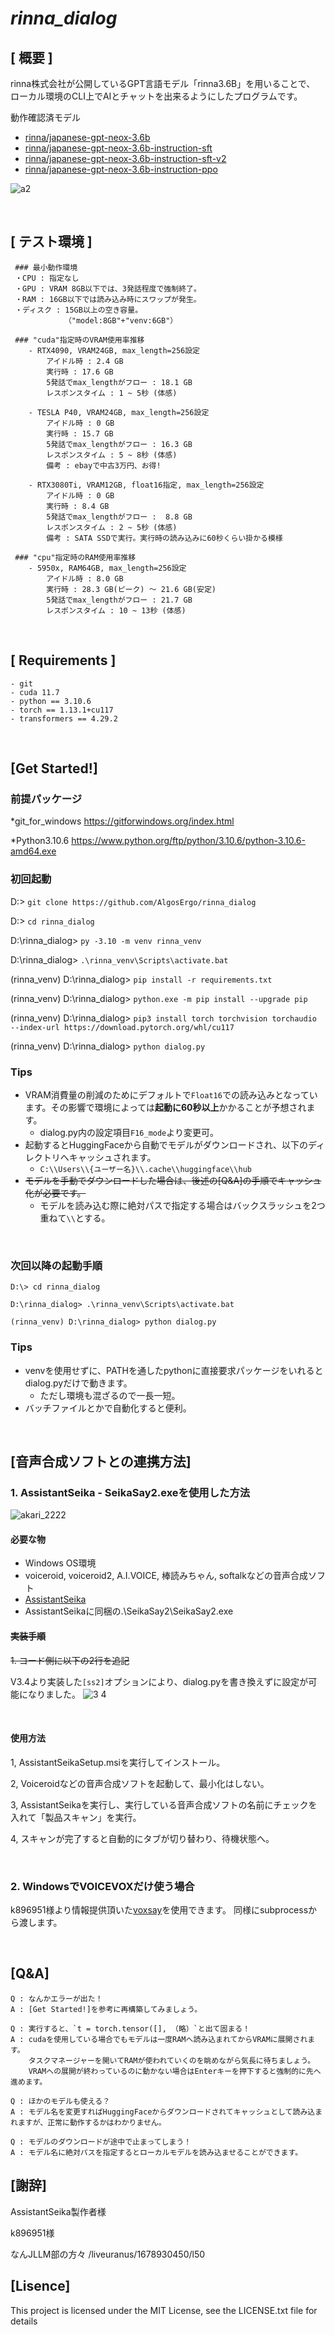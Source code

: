 # ***rinna_dialog***


## [ 概要 ]

rinna株式会社が公開しているGPT言語モデル「rinna3.6B」を用いることで、
ローカル環境のCLI上でAIとチャットを出来るようにしたプログラムです。

動作確認済モデル
* [rinna/japanese-gpt-neox-3.6b](https://huggingface.co/rinna/japanese-gpt-neox-3.6b)
* [rinna/japanese-gpt-neox-3.6b-instruction-sft](https://huggingface.co/rinna/japanese-gpt-neox-3.6b-instruction-sft)
* [rinna/japanese-gpt-neox-3.6b-instruction-sft-v2](https://huggingface.co/rinna/japanese-gpt-neox-3.6b-instruction-sft-v2)
* [rinna/japanese-gpt-neox-3.6b-instruction-ppo](https://huggingface.co/rinna/japanese-gpt-neox-3.6b-instruction-ppo)

![a2](https://github.com/AlgosErgo/rinna_dialog/assets/122419883/7d34f584-2184-489e-9dcf-6594c72a50b0)

<br>

## [ テスト環境 ]

     ### 最小動作環境
     ・CPU : 指定なし
     ・GPU : VRAM 8GB以下では、3発話程度で強制終了。
     ・RAM : 16GB以下では読み込み時にスワップが発生。
     ・ディスク : 15GB以上の空き容量。
                （"model:8GB"+"venv:6GB"）
     
     ### "cuda"指定時のVRAM使用率推移
        - RTX4090, VRAM24GB, max_length=256設定
            アイドル時 : 2.4 GB
            実行時 : 17.6 GB
            5発話でmax_lengthがフロー : 18.1 GB
            レスポンスタイム : 1 ~ 5秒 (体感)

        - TESLA P40, VRAM24GB, max_length=256設定
            アイドル時 : 0 GB
            実行時 : 15.7 GB
            5発話でmax_lengthがフロー : 16.3 GB
            レスポンスタイム : 5 ~ 8秒 (体感)
            備考 : ebayで中古3万円、お得!

        - RTX3080Ti, VRAM12GB, float16指定, max_length=256設定
            アイドル時 : 0 GB
            実行時 : 8.4 GB
            5発話でmax_lengthがフロー :  8.8 GB
            レスポンスタイム : 2 ~ 5秒 (体感)
            備考 : SATA SSDで実行。実行時の読み込みに60秒くらい掛かる模様
            
     ### "cpu"指定時のRAM使用率推移
        - 5950x, RAM64GB, max_length=256設定
            アイドル時 : 8.0 GB
            実行時 : 28.3 GB(ピーク) ～ 21.6 GB(安定)
            5発話でmax_lengthがフロー : 21.7 GB
            レスポンスタイム : 10 ~ 13秒 (体感)
<br>


## [ Requirements ]          
```
- git
- cuda 11.7
- python == 3.10.6
- torch == 1.13.1+cu117
- transformers == 4.29.2
```
<br>

## [Get Started!]

### 前提パッケージ

   *git_for_windows
   https://gitforwindows.org/index.html
    
   *Python3.10.6
   https://www.python.org/ftp/python/3.10.6/python-3.10.6-amd64.exe
   
### 初回起動

D:\> ```git clone https://github.com/AlgosErgo/rinna_dialog```
        
D:\> ```cd rinna_dialog```

D:\rinna_dialog> ```py -3.10 -m venv rinna_venv```

D:\rinna_dialog> ```.\rinna_venv\Scripts\activate.bat```

(rinna_venv) D:\rinna_dialog> ```pip install -r requirements.txt```

(rinna_venv) D:\rinna_dialog> ```python.exe -m pip install --upgrade pip```

(rinna_venv) D:\rinna_dialog> ```pip3 install torch torchvision torchaudio --index-url https://download.pytorch.org/whl/cu117```
 
(rinna_venv) D:\rinna_dialog> ```python dialog.py```


   ### Tips
- VRAM消費量の削減のためにデフォルトで`Float16`での読み込みとなっています。その影響で環境によっては**起動に60秒以上**かかることが予想されます。
   - dialog.py内の設定項目`F16_mode`より変更可。
- 起動するとHuggingFaceから自動でモデルがダウンロードされ、以下のディレクトリへキャッシュされます。
   - `C:\\Users\\{ユーザー名}\\.cache\\huggingface\\hub`
- ~~モデルを手動でダウンロードした場合は、後述の[Q&A]の手順でキャッシュ化が必要です。~~
   - モデルを読み込む際に絶対パスで指定する場合はバックスラッシュを2つ重ねて`\\`とする。
<br>

### 次回以降の起動手順
```
D:\> cd rinna_dialog
         
D:\rinna_dialog> .\rinna_venv\Scripts\activate.bat
         
(rinna_venv) D:\rinna_dialog> python dialog.py
```

   ### Tips
- venvを使用せずに、PATHを通したpythonに直接要求パッケージをいれるとdialog.pyだけで動きます。
    - ただし環境も混ざるので一長一短。
- バッチファイルとかで自動化すると便利。

<br>

## [音声合成ソフトとの連携方法]

### 1. AssistantSeika - SeikaSay2.exeを使用した方法
![akari_2222](https://github.com/AlgosErgo/rinna_dialog/assets/122419883/1eb6a4c2-aa62-4856-a43d-1b5becf18a69)

#### 必要な物

- Windows OS環境
- voiceroid, voiceroid2, A.I.VOICE, 棒読みちゃん, softalkなどの音声合成ソフト
- [AssistantSeika](https://wiki.hgotoh.jp/documents/tools/assistantseika/assistantseika-001a)
- AssistantSeikaに同梱の.\SeikaSay2\SeikaSay2.exe

#### ~~実装手順~~

~~1. コード側に以下の2行を追記~~

V3.4より実装した`[ss2]`オプションにより、dialog.pyを書き換えずに設定が可能になりました。
![3 4](https://github.com/AlgosErgo/rinna_dialog/assets/122419883/d2dd399e-56eb-41ff-a0ed-f14c12f74835)

<br>

#### 使用方法

1, AssistantSeikaSetup.msiを実行してインストール。

2, Voiceroidなどの音声合成ソフトを起動して、最小化はしない。

3, AssistantSeikaを実行し、実行している音声合成ソフトの名前にチェックを入れて「製品スキャン」を実行。

4, スキャンが完了すると自動的にタブが切り替わり、待機状態へ。

<br>

### 2. WindowsでVOICEVOXだけ使う場合

k896951様より情報提供頂いた[voxsay](https://github.com/k896951/voxsay)を使用できます。
同様にsubprocessから渡します。

<br>

## [Q&A]

    Q : なんかエラーが出た！
    A : [Get Started!]を参考に再構築してみましょう。

    Q : 実行すると、`t = torch.tensor([], （略）`と出て固まる！
    A : cudaを使用している場合でもモデルは一度RAMへ読み込まれてからVRAMに展開されます。
        タスクマネージャーを開いてRAMが使われていくのを眺めながら気長に待ちましょう。
        VRAMへの展開が終わっているのに動かない場合はEnterキーを押下すると強制的に先へ進めます。

    Q : ほかのモデルも使える？
    A : モデル名を変更すればHuggingFaceからダウンロードされてキャッシュとして読み込まれますが、正常に動作するかはわかりません。

    Q : モデルのダウンロードが途中で止まってしまう！
    A : モデル名に絶対パスを指定するとローカルモデルを読み込ませることができます。



## [謝辞]

AssistantSeika製作者様

k896951様

なんJLLM部の方々
/liveuranus/1678930450/l50


## [Lisence]
This project is licensed under the MIT License, see the LICENSE.txt file for details


